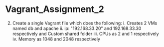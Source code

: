 # Vagrant_Assignment_2
2. Create a single Vagrant file which does the following:
  i. Creates 2 VMs named db and apache
  ii. ip: &quot;192.168.33.20&quot; and 192.168.33.30 respectively and Custom shared folder
  iii. CPUs as 2 and 1 respectively
  iv. Memory as 1048 and 2048 respectively
